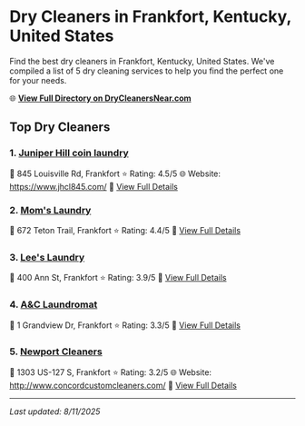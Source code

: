 # Dry Cleaners in Frankfort, Kentucky, United States

Find the best dry cleaners in Frankfort, Kentucky, United States. We've compiled a list of 5 dry cleaning services to help you find the perfect one for your needs.

🌐 **[View Full Directory on DryCleanersNear.com](https://drycleanersnear.com/city/US/Kentucky/Frankfort)**

## Top Dry Cleaners

### 1. [Juniper Hill coin laundry](https://drycleanersnear.com/dryCleaner/688f201846b6614a95a95f37/juniper-hill-coin-laundry)
📍 845 Louisville Rd, Frankfort
⭐ Rating: 4.5/5
🌐 Website: https://www.jhcl845.com/
🔗 [View Full Details](https://drycleanersnear.com/dryCleaner/688f201846b6614a95a95f37/juniper-hill-coin-laundry)

### 2. [Mom's Laundry](https://drycleanersnear.com/dryCleaner/688f1ffe46b6614a95a95e78/mom-s-laundry)
📍 672 Teton Trail, Frankfort
⭐ Rating: 4.4/5
🔗 [View Full Details](https://drycleanersnear.com/dryCleaner/688f1ffe46b6614a95a95e78/mom-s-laundry)

### 3. [Lee's Laundry](https://drycleanersnear.com/dryCleaner/688f204c46b6614a95a960bf/lee-s-laundry)
📍 400 Ann St, Frankfort
⭐ Rating: 3.9/5
🔗 [View Full Details](https://drycleanersnear.com/dryCleaner/688f204c46b6614a95a960bf/lee-s-laundry)

### 4. [A&C Laundromat](https://drycleanersnear.com/dryCleaner/688f206146b6614a95a96160/a-c-laundromat)
📍 1 Grandview Dr, Frankfort
⭐ Rating: 3.3/5
🔗 [View Full Details](https://drycleanersnear.com/dryCleaner/688f206146b6614a95a96160/a-c-laundromat)

### 5. [Newport Cleaners](https://drycleanersnear.com/dryCleaner/688f1fd346b6614a95a95c93/newport-cleaners)
📍 1303 US-127 S, Frankfort
⭐ Rating: 3.2/5
🌐 Website: http://www.concordcustomcleaners.com/
🔗 [View Full Details](https://drycleanersnear.com/dryCleaner/688f1fd346b6614a95a95c93/newport-cleaners)


---

*Last updated: 8/11/2025*
